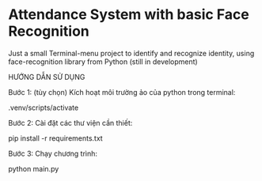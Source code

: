 # Attendance System with basic Face Recognition
Just a small Terminal-menu project to identify and recognize identity, using face-recognition library from Python (still in development)

HƯỚNG DẪN SỬ DỤNG

Bước 1: (tùy chọn) Kích hoạt môi trường ảo của python trong terminal:

.venv/scripts/activate


Bước 2: Cài đặt các thư viện cần thiết:

pip install -r requirements.txt


Bước 3: Chạy chương trình:

python main.py

